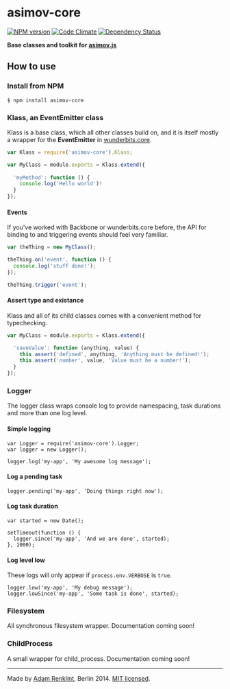 asimov-core
================

[![NPM version](https://badge.fury.io/js/asimov-core.png)](http://badge.fury.io/js/asimov-core) [![Code Climate](https://codeclimate.com/github/adamrenklint/asimov-core.png)](https://codeclimate.com/github/adamrenklint/asimov-core) [![Dependency Status](https://david-dm.org/adamrenklint/asimov-core.png?theme=shields.io)](https://david-dm.org/adamrenklint/asimov-core)

**Base classes and toolkit for [asimov.js](http://asimovjs.org)**

## How to use

### Install from NPM

    $ npm install asimov-core

### Klass, an EventEmitter class

Klass is a base class, which all other classes build on, and it is itself mostly a wrapper for the **EventEmitter** in [wunderbits.core](https://github.com/wunderlist/wunderbits.core/).

```javascript
var Klass = require('asimov-core').Klass;

var MyClass = module.exports = Klass.extend({
  
  'myMethod': function () {
    console.log('Hello world')!
  }
});
```

#### Events

If you've worked with Backbone or wunderbits.core before, the API for binding to and triggering events should feel very familiar.

```javascript
var theThing = new MyClass();

theThing.on('event', function () {
  console.log('stuff done!');
});

theThing.trigger('event');
```

#### Assert type and existance

Klass and all of its child classes comes with a convenient method for typechecking.

```javascript
var MyClass = module.exports = Klass.extend({

  'saveValue': function (anything, value) {
    this.assert('defined', anything, 'Anything must be defined!');
    this.assert('number', value, 'Value must be a number!');
  }
});
```

### Logger

The logger class wraps console log to provide namespacing, task durations and more than one log level.

#### Simple logging

```
var Logger = require('asimov-core').Logger;
var logger = new Logger();

logger.log('my-app', 'My awesome log message');
```

#### Log a pending task

```
logger.pending('my-app', 'Doing things right now');
```

#### Log task duration

```
var started = new Date();

setTimeout(function () {
  logger.since('my-app', 'And we are done', started);
}, 1000);
```

#### Log level low

These logs will only appear if ```process.env.VERBOSE``` is ```true```.

```
logger.low('my-app', 'My debug message');
logger.lowSince('my-app', 'Some task is done', started);
```

### Filesystem

All synchronous filesystem wrapper. Documentation coming soon!

### ChildProcess

A small wrapper for child_process. Documentation coming soon!

---

Made by [Adam Renklint](http://adamrenklint.com), Berlin 2014. [MIT licensed](https://github.com/adamrenklint/asimov-test/blob/master/LICENSE).